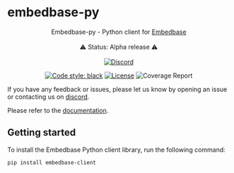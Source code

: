 # embedbase-py

<div align="center">

Embedbase-py - Python client for [Embedbase](https://github.com/different-ai/embedbase)
<br>
<br>
⚠️ Status: Alpha release ⚠️
<br>
<br>
<a href="https://discord.gg/pMNeuGrDky"><img alt="Discord" src="https://img.shields.io/discord/1066022656845025310?color=black&style=for-the-badge"></a>


[![Code style: black](https://img.shields.io/badge/code%20style-black-000000.svg)](https://github.com/psf/black)
[![License](https://img.shields.io/github/license/different-ai/embedbase)](https://github.com/different-ai/embedbase/blob/main/sdk/embedbase-py/LICENSE)
![Coverage Report](assets/images/coverage.svg)


</div>

If you have any feedback or issues, please let us know by opening an issue or contacting us on [discord](https://discord.gg/pMNeuGrDky).

Please refer to the [documentation](https://docs.embedbase.xyz/sdk).

## Getting started

To install the Embedbase Python client library, run the following command:

```bash
pip install embedbase-client
```
